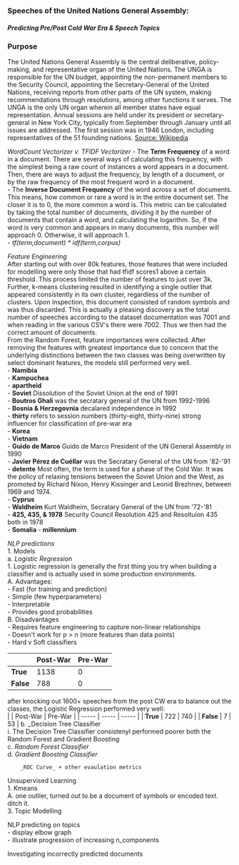 ### Speeches of the United Nations General Assembly:
##### Predicting Pre/Post Cold War Era & Speech Topics

### Purpose
The United Nations General Assembly is the central deliberative, policy-making, and representative organ of the United Nations. The UNGA is responsible for the UN budget, appointing the non-permanent members to the Security Council, appointing the Secretary-General of the United Nations, receiving reports from other parts of the UN system,  making recommendations through resolutions, among other functions it serves. The UNGA is the only UN organ wherein all member states have equal representation. Annual sessions are held under its president or secretary-general in New York City, typically from September through January until all issues are addressed. The first session was in 1946 London, including representatives of the 51 founding nations. [Source: Wikipedia](https://en.wikipedia.org/wiki/United_Nations_General_Assembly)

_WordCount Vectorizer v. TFIDF Vectorizer_
    - The **Term Frequency** of a word in a document. There are several ways of calculating this frequency, with the simplest being a raw count of instances a word appears in a document. Then, there are ways to adjust the frequency, by length of a document, or by the raw frequency of the most frequent word in a document.  
    - The **Inverse Document Frequency** of the word across a set of documents. This means, how common or rare a word is in the entire document set. The closer it is to 0, the more common a word is. This metric can be calculated by taking the total number of documents, dividing it by the number of documents that contain a word, and calculating the logarithm. So, if the word is very common and appears in many documents, this number will approach 0. Otherwise, it will approach 1.  
    - _tf(term,document) * idf(term,corpus)_  

_Feature Engineering_  
After starting out with over 80k features, those features that were included for modelling were only those that had tfidf scores1 above a certain threshold. This process limited the number of features to just over 3k.  
Further, k-means clustering resulted in identifying a single outlier that appeared consistently in its own cluster, regardless of the number of clusters. Upon inspection, this document consisted of random symbols and was thus discarded. This is actually a pleasing discovery as the total number of speeches according to the dataset documentation was 7001 and when reading in the various CSV's there were 7002. Thus we then had the correct amount of documents.  
From the Random Forest, feature importances were collected. After removing the features with greatest importance due to concern that the underlying distinctions between the two classes was being overwritten by select dominant features, the models still performed very well.  
    - **Namibia**  
    - **Kampuchea**  
    - **apartheid**   
    - **Soviet** Dissolution of the Soviet Union at the end of 1991  
    - **Boutros Ghali** was the secratary general of the UN from 1992-1996  
    - **Bosnia & Herzegovnia** decalared independence in 1992  
    - **thirty** refers to session numbers (thirty-eight, thirty-nine) strong influencer for classification of pre-war era  
    - **Korea**  
    - **Vietnam**  
    - **Guido de Marco** Guido de Marco President of the UN General Assembly in 1990  
    - **Javier Pérez de Cuéllar** was the Secratary General of the UN from '82-'91  
    - **detente** Most often, the term is used for a phase of the Cold War. It was the policy of relaxing tensions between the Soviet Union and the West, as promoted by Richard Nixon, Henry Kissinger and Leonid Brezhnev, between 1969 and 1974.  
    - **Cyprus**  
    - **Waldheim** Kurt Waldheim, Secratary General of the UN from '72-'81  
    - **425, 435, & 1978** Security Council Resolution 425 and Resoltuion 435 both in 1978  
    - **Somalia**
    - **millennium**

_NLP predictions_  
    1. Models  
        a. _Logistic Regression_  
        1. Logistic regression is generally the first thing you try when building a classifier and is actually used in some production environments.  
            A. Advantages:  
                - Fast (for training and prediction)  
                - Simple (few hyperparameters)  
                - Interpretable  
                - Provides good probabilities  
            B. Disadvantages  
                - Requires feature engineering to capture non-linear relationships  
                - Doesn't work for p > n (more features than data points)  
        - Hard v Soft classifiers  

|  | Post-War | Pre-War |
| ----- | ----- | ----- |
| **True** | 1138 | 0 | 
| **False** | 788 | 0 | 

after knocking out 1600+ speeches from the post CW era to balance out the classes, the Logistic Regression performed very well:  
|  | Post-War | Pre-War |
| ----- | ----- | ----- |
| **True** | 722 | 740 | 
| **False** | 7 | 53 | 
        b. _Decision Tree Classifier  
            i. The Decision Tree Classifier consistenyl performed poorer both the Random Forest and Gradient Boosting  
        c. _Random Forest Classifier_  
        d. _Gradient Boosting Classifier_  

        _ROC Curve_ + other evaulation metrics  
        
Unsupervised Learning  
    1. Kmeans  
        A. one outlier, turned out to be a document of symbols or encoded text. ditch it.  
    3. Topic Modelling  
  
NLP predicting on topics  
    - display elbow graph  
    - illustrate progression of increasing n_components  
  
Investigating incorrectly predicted documents  
  
